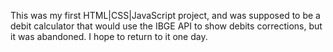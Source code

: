 This was my first HTML|CSS|JavaScript project, and was supposed to be a debit calculator that would use the IBGE API to show debits corrections, but it was abandoned. 
I hope to return to it one day.
